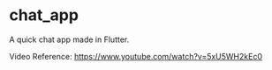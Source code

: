# chat_app
A quick chat app made in Flutter.

Video Reference:
https://www.youtube.com/watch?v=5xU5WH2kEc0
